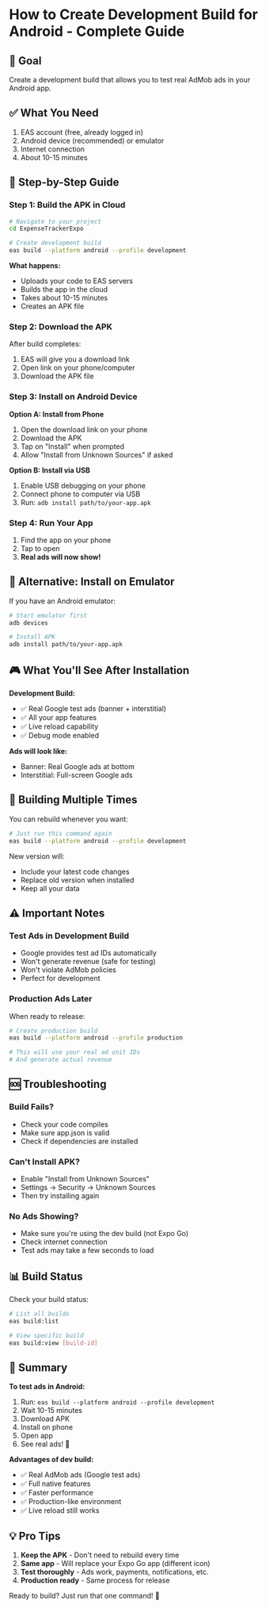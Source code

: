 # How to Create Development Build for Android - Complete Guide

## 🎯 Goal
Create a development build that allows you to test real AdMob ads in your Android app.

## ✅ What You Need
1. EAS account (free, already logged in)
2. Android device (recommended) or emulator
3. Internet connection
4. About 10-15 minutes

## 🚀 Step-by-Step Guide

### Step 1: Build the APK in Cloud
```bash
# Navigate to your project
cd ExpenseTrackerExpo

# Create development build
eas build --platform android --profile development
```

**What happens:**
- Uploads your code to EAS servers
- Builds the app in the cloud
- Takes about 10-15 minutes
- Creates an APK file

### Step 2: Download the APK
After build completes:
1. EAS will give you a download link
2. Open link on your phone/computer
3. Download the APK file

### Step 3: Install on Android Device

**Option A: Install from Phone**
1. Open the download link on your phone
2. Download the APK
3. Tap on "Install" when prompted
4. Allow "Install from Unknown Sources" if asked

**Option B: Install via USB**
1. Enable USB debugging on your phone
2. Connect phone to computer via USB
3. Run: `adb install path/to/your-app.apk`

### Step 4: Run Your App
1. Find the app on your phone
2. Tap to open
3. **Real ads will now show!**

## 📱 Alternative: Install on Emulator
If you have an Android emulator:
```bash
# Start emulator first
adb devices

# Install APK
adb install path/to/your-app.apk
```

## 🎮 What You'll See After Installation

**Development Build:**
- ✅ Real Google test ads (banner + interstitial)
- ✅ All your app features
- ✅ Live reload capability
- ✅ Debug mode enabled

**Ads will look like:**
- Banner: Real Google ads at bottom
- Interstitial: Full-screen Google ads

## 🔧 Building Multiple Times

You can rebuild whenever you want:
```bash
# Just run this command again
eas build --platform android --profile development
```

New version will:
- Include your latest code changes
- Replace old version when installed
- Keep all your data

## ⚠️ Important Notes

### Test Ads in Development Build
- Google provides test ad IDs automatically
- Won't generate revenue (safe for testing)
- Won't violate AdMob policies
- Perfect for development

### Production Ads Later
When ready to release:
```bash
# Create production build
eas build --platform android --profile production

# This will use your real ad unit IDs
# And generate actual revenue
```

## 🆘 Troubleshooting

### Build Fails?
- Check your code compiles
- Make sure app.json is valid
- Check if dependencies are installed

### Can't Install APK?
- Enable "Install from Unknown Sources"
- Settings → Security → Unknown Sources
- Then try installing again

### No Ads Showing?
- Make sure you're using the dev build (not Expo Go)
- Check internet connection
- Test ads may take a few seconds to load

## 📊 Build Status

Check your build status:
```bash
# List all builds
eas build:list

# View specific build
eas build:view [build-id]
```

## 🎯 Summary

**To test ads in Android:**
1. Run: `eas build --platform android --profile development`
2. Wait 10-15 minutes
3. Download APK
4. Install on phone
5. Open app
6. See real ads! 🎉

**Advantages of dev build:**
- ✅ Real AdMob ads (Google test ads)
- ✅ Full native features
- ✅ Faster performance
- ✅ Production-like environment
- ✅ Live reload still works

## 💡 Pro Tips

1. **Keep the APK** - Don't need to rebuild every time
2. **Same app** - Will replace your Expo Go app (different icon)
3. **Test thoroughly** - Ads work, payments, notifications, etc.
4. **Production ready** - Same process for release

Ready to build? Just run that one command! 🚀
